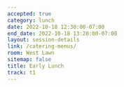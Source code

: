```yaml
---
accepted: true
category: lunch
date: 2022-10-18 12:30:00-07:00
end_date: 2022-10-18 13:20:00-07:00
layout: session-details
link: /catering-menus/
room: West Lawn
sitemap: false
title: Early Lunch
track: t1
---
```

